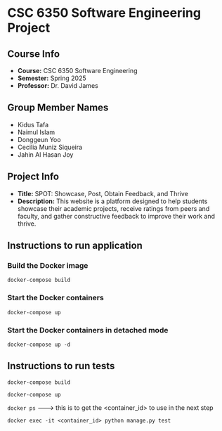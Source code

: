 # CSC 6350 Software Engineering Project

## Course Info
- **Course:** CSC 6350 Software Engineering
- **Semester:** Spring 2025
- **Professor:** Dr. David James


## Group Member Names
- Kidus Tafa
- Naimul Islam
- Donggeun Yoo
- Cecilia Muniz Siqueira
- Jahin Al Hasan Joy

## Project Info
- **Title:** SPOT: Showcase, Post, Obtain Feedback, and Thrive 
- **Description:** This website is a platform designed to help students showcase their academic projects, receive ratings from peers and faculty, and gather constructive feedback to improve their work and thrive.

## Instructions to run application

### Build the Docker image
`docker-compose build`

### Start the Docker containers
`docker-compose up`

### Start the Docker containers in detached mode
`docker-compose up -d`

## Instructions to run tests 
`docker-compose build`

`docker-compose up`

`docker ps`  ---> this is to get the <container_id> to use in the next step

`docker exec -it <container_id> python manage.py test`

